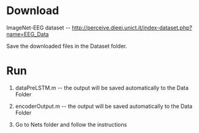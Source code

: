 # Download
ImageNet-EEG dataset -- http://perceive.dieei.unict.it/index-dataset.php?name=EEG_Data

Save the downloaded files in the Dataset folder.
# Run
1. dataPreLSTM.m --	the output will be saved automatically to the Data Folder

2. encoderOutput.m -- the output will be saved  automatically to the Data Folder

3. Go to Nets folder and follow the instructions 
